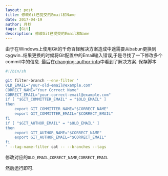 ```yaml
---
layout: post
title: 修改Git已提交的Email和Name
date: 2017-04-19
author: 月杪
tags: [Git]
description: 修改Git已提交的Email和Name
---
```


由于在Windows上使用Git的千奇百怪解决方案造成中途需要从babun更换到cygwin..结果更换的时候将Git配置中的Email输入错误,于是寻找了一下修改多个commit中的信息.
最后在[changing-author-info](https://help.github.com/articles/changing-author-info/)中看到了解决方案.
保存脚本
```bash
#!/bin/sh

git filter-branch --env-filter '
OLD_EMAIL="your-old-email@example.com"
CORRECT_NAME="Your Correct Name"
CORRECT_EMAIL="your-correct-email@example.com"
if [ "$GIT_COMMITTER_EMAIL" = "$OLD_EMAIL" ]
then
    export GIT_COMMITTER_NAME="$CORRECT_NAME"
    export GIT_COMMITTER_EMAIL="$CORRECT_EMAIL"
fi
if [ "$GIT_AUTHOR_EMAIL" = "$OLD_EMAIL" ]
then
    export GIT_AUTHOR_NAME="$CORRECT_NAME"
    export GIT_AUTHOR_EMAIL="$CORRECT_EMAIL"
fi
' --tag-name-filter cat -- --branches --tags
```
修改对应的`OLD_EMAIL`,`CORRECT_NAME`,`CORRECT_EMAIL`

然后运行即可.
